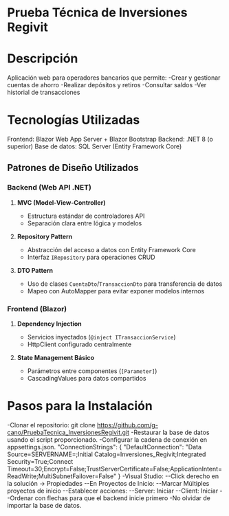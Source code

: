 # Prueba Técnica de Inversiones Regivit

# Descripción
Aplicación web para operadores bancarios que permite:
-Crear y gestionar cuentas de ahorro
-Realizar depósitos y retiros
-Consultar saldos
-Ver historial de transacciones

# Tecnologías Utilizadas
Frontend: Blazor Web App Server + Blazor Bootstrap
Backend: .NET 8 (o superior)
Base de datos: SQL Server (Entity Framework Core)

## Patrones de Diseño Utilizados

### Backend (Web API .NET)
1. **MVC (Model-View-Controller)**  
   - Estructura estándar de controladores API  
   - Separación clara entre lógica y modelos

2. **Repository Pattern**  
   - Abstracción del acceso a datos con Entity Framework Core  
   - Interfaz `IRepository` para operaciones CRUD

3. **DTO Pattern**  
   - Uso de clases `CuentaDto`/`TransaccionDto` para transferencia de datos  
   - Mapeo con AutoMapper para evitar exponer modelos internos

### Frontend (Blazor)

1. **Dependency Injection**  
   - Servicios inyectados (`@inject ITransaccionService`)  
   - HttpClient configurado centralmente

2. **State Management Básico**  
   - Parámetros entre componentes (`[Parameter]`)  
   - CascadingValues para datos compartidos


# Pasos para la Instalación
-Clonar el repositorio: git clone https://github.com/g-cano/PruebaTecnica_InversionesRegivit.git
-Restaurar la base de datos usando el script proporcionado.
-Configurar la cadena de conexión en appsettings.json.
"ConnectionStrings": {
  "DefaultConnection": "Data Source=SERVERNAME=;Initial Catalog=Inversiones_Regivit;Integrated Security=True;Connect Timeout=30;Encrypt=False;TrustServerCertificate=False;ApplicationIntent=ReadWrite;MultiSubnetFailover=False"
}
-Visual Studio:
--Click derecho en la solución → Propiedades
--En Proyectos de Inicio:
--Marcar Múltiples proyectos de inicio
--Establecer acciones:
--Server: Iniciar
--Client: Iniciar
--Ordenar con flechas para que el backend inicie primero
-No olvidar de importar la base de datos.
